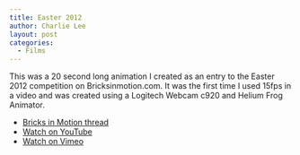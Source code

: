```yaml
---
title: Easter 2012
author: Charlie Lee
layout: post
categories:
  - Films
---
```

This was a 20 second long animation I created as an entry to the Easter 2012 competition on Bricksinmotion.com. It was the first time I used 15fps in a video and was created using a Logitech Webcam c920 and Helium Frog Animator.
  
* [Bricks in Motion thread](http://www.bricksinmotion.com/forums/topic/18866/easter-2012-children-its-time-for-an-easter-egg-hunt/)
* [Watch on YouTube](https://www.youtube.com/watch?v=Dpk-OX9LJZo)
* [Watch on Vimeo](http://vimeo.com/58993246)